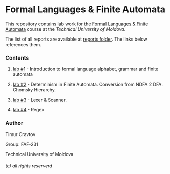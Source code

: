 # Formal Languages & Finite Automata

This repository contains lab work for the <u>Formal Languages & Finite Automata</u> course at the *Technical University of Moldova*. 

The list of all reports are available at [reports folder](reports). The links below references them.

###  Contents

1) [lab #1](reports/LAB-1_LFA_Timur-Cravtov.md) - Introduction to formal language alphabet, grammar and finite automata 
2) [lab #2](reports/LAB-2_LFA_Timur-Cravtov.md) - Determinism in Finite Automata. Conversion from NDFA 2 DFA. Chomsky Hierarchy.
3) [lab #3](reports/LAB-3_LFA_Timur-Cravtov.md) - Lexer & Scanner.

4) [lab #4](reports/LAB-4_LFA_Timur-Cravtov.md) - Regex



### Author
Timur Cravtov  

Group: FAF-231

Technical University of Moldova

###### (c) all rights reserverd

